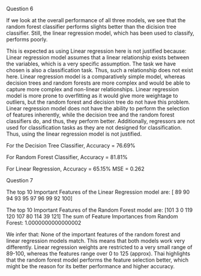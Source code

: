 
Question 6

If we look at the overall performance of all three models, we see that the random forest classifier performs slights better than the dicision tree classifier. Still, the linear regression model, which has been used to classify, performs poorly. 

This is expected as using Linear regression here is not justified  because:
Linear regression model assumes that a linear relationship exists between the variables, which is a very specific assumption. The task we have chosen is also a classification task. Thus, such a relationship does not exist here. 
Linear regression model is a comparatively simple model, whereas decision trees and random forests are more complex and would be able to capture more complex and non-linear relationships. 
Linear regression model is more prone to overfitting as it would give more weightage to outliers, but the random forest and decision tree do not have this problem. 
Linear regression model does not have the ability to perform the selection of features inherently, while the decision tree and the random forest classifiers do, and thus, they perform better. 
Additionally, regressors are not used for classification tasks as they are not designed for classification. Thus, using the linear regression model is not justified. 

For the Decision Tree Classifier, 
Accuracy = 76.69%

For Random Forest Classifier, 
Accuracy = 81.81%

For Linear Regression, 
Accuracy = 65.15%
MSE = 0.262

Question 7 

The top 10 Important Features of the Linear Regression model are:
[ 89  90  94  93  95  97  96  99  92 100]

The top 10 Important Features of the Random Forest model are:
[101   3   0 119 120 107  80 114  39 121]
The sum of Feature Importances from Random Forest: 1.0000000000000002

We infer that:
None of the important features of the random forest and linear regression models match. This means that both models work very differently. 
Linear regression weights are restricted to a very small range of 89-100, whereas the features range over 0 to 125 (approx). Thai highlights that the random forest model performs the feature selection better, which might be the reason for its better performance and higher accuracy. 

